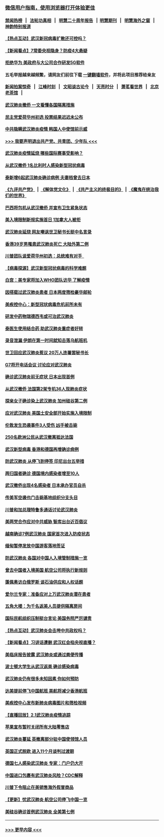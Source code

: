 ### [微信用户指南，使用浏览器打开体验更佳](https://github.com/gfw-breaker/banned-news1/blob/master/indexes/wechat-guide.md?t=0)
#### [禁闻热榜](热点新闻.md?t=0)  &nbsp;&nbsp;|&nbsp;&nbsp; [法轮功真相](https://github.com/gfw-breaker/truth/blob/master/README.md?t=0) &nbsp;&nbsp;|&nbsp;&nbsp; [明慧二十周年报告](https://github.com/gfw-breaker/mh-reports/blob/master/README.md?t=0) &nbsp;&nbsp;|&nbsp;&nbsp;[明慧期刊](https://github.com/gfw-breaker/mh-qikan) &nbsp;&nbsp;|&nbsp;&nbsp; [明慧海外之窗](https://github.com/gfw-breaker/mh-news/blob/master/README.md?t=0) &nbsp;&nbsp;|&nbsp;&nbsp; [神韵特别报道](https://github.com/gfw-breaker/mh-news/blob/master/shenyun.md?t=0)
#### [【热点互动】武汉新冠病毒扩散还可控吗？](../pages/nsc418/n11844750.md?t=02051001) 
#### [【新闻看点】7常委央视隐身？防疫4大悬疑](../pages/nsc418/n11844611.md?t=02051001) 
#### [拒绝华为 美政府与大公司合作研发5G软件](../pages/nsc418/n11844625.md?t=02051001) 
#### 五毛举报越来越频繁，请网友们前往下载 [一键翻墙软件](https://github.com/gfw-breaker/ssr-accounts)，并将此项目推荐给亲友
#### [新闻拍案惊奇](https://github.com/gfw-breaker/banned-news1/blob/master/pages/link4.md) &nbsp;&nbsp;|&nbsp;&nbsp; [江峰时刻](https://github.com/gfw-breaker/banned-news1/blob/master/pages/link4.md) &nbsp;&nbsp;|&nbsp;&nbsp; [文昭谈古论今](https://github.com/gfw-breaker/banned-news1/blob/master/pages/link4.md) &nbsp;&nbsp;|&nbsp;&nbsp; [天亮时分](https://github.com/gfw-breaker/banned-news1/blob/master/pages/link4.md) &nbsp;&nbsp;|&nbsp;&nbsp; [萧茗看世界](https://github.com/gfw-breaker/banned-news1/blob/master/pages/link4.md) &nbsp;&nbsp;|&nbsp;&nbsp; [北京老茶馆](https://github.com/gfw-breaker/banned-news1/blob/master/pages/link4.md) &nbsp;&nbsp;|&nbsp;&nbsp; 
#### [武汉肺炎撤侨 一文看懂各国隔离措施](../pages/nsc418/n11844216.md?t=02051001) 
#### [民主党爱荷华州初选 投票结果迟迟未公布](../pages/nsc418/n11844207.md?t=02051001) 
#### [中共隐瞒武汉肺炎疫情 韩国人中使馆前示威](../pages/nsc418/n11844084.md?t=02051001) 
#### [>>> 我要声明退出共产党、共青团、少年队 <<<](https://github.com/begood0513/goodnews/blob/master/quit/letter.md) 
#### [武汉肺炎疫情延烧 哪些国际赛事受影响？](../pages/nsc418/n11843958.md?t=02051001) 
#### [从武汉撤侨 1名比利时人感染新型冠状病毒](../pages/nsc418/n11843977.md?t=02051001) 
#### [泰新增6起武汉肺炎确诊病例 夫妻档曾去日本](../pages/nsc418/n11843900.md?t=02051001) 
#### [《九评共产党》](https://github.com/begood0513/9ping.md/blob/master/README.md) &nbsp;|&nbsp; [《解体党文化》](../../../../jtdwh.md/blob/master/README.md)  &nbsp;|&nbsp; [《共产主义的终极目的》](../../../../gczydzjmd.md/blob/master/README.md) &nbsp;|&nbsp; [《魔鬼在统治我们的世界》](../../../../mgztzwmdsj.md/blob/master/README.md) 
#### [巴西将包机从武汉撤侨 并宣布卫生紧急状态](../pages/nsc418/n11843418.md?t=02051001) 
#### [美入境限制新规实施首日 1加拿大人被拒](../pages/nsc418/n11843058.md?t=02051001) 
#### [武汉肺炎延烧 网友嘲讽世卫秘书长挺中名言录](../pages/nsc418/n11843056.md?t=02051001) 
#### [香港39岁男罹患武汉肺炎死亡 大陆外第二例](../pages/nsc418/n11843026.md?t=02051001) 
#### [川普团队谈爱荷华州初选：总统难有对手  ](../pages/nsc418/n11842867.md?t=02051001) 
#### [【病毒探源】武汉新型冠状病毒的科学难题](../pages/nsc418/n11842176.md?t=02051001) 
#### [白宫：美专家将加入WHO团队访华 了解疫情](../pages/nsc418/n11842198.md?t=02051001) 
#### [因搭载过武汉肺炎患者 日本两度筛检豪华邮轮](../pages/nsc418/n11842447.md?t=02051001) 
#### [美疾控中心：新型冠状病毒危机前所未有](../pages/nsc418/n11842406.md?t=02051001) 
#### [研发中药物瑞德西韦或可治武汉肺炎](../pages/nsc418/n11842100.md?t=02051001) 
#### [泰医生使用结合药 助武汉肺炎重症者好转](../pages/nsc418/n11842096.md?t=02051001) 
#### [录音泄漏 伊朗在第一时间就知击落乌航班机](../pages/nsc418/n11842002.md?t=02051001) 
#### [世卫回应武汉肺炎惹议 20万人连署罢秘书长](../pages/nsc418/n11841664.md?t=02051001) 
#### [G7将开电话会议 讨论应对武汉肺炎](../pages/nsc418/n11841658.md?t=02051001) 
#### [确诊武汉肺炎前无症状 日本出现首例](../pages/nsc418/n11841567.md?t=02051001) 
#### [从武汉撤侨 法国第2架专机36人现肺炎症状](../pages/nsc418/n11841382.md?t=02051001) 
#### [探亲女子确诊染上武汉肺炎 加州硅谷第二例](../pages/nsc418/n11839784.md?t=02051001) 
#### [应对武汉肺炎 美国土安全部开始实施入境限制](../pages/nsc418/n11839729.md?t=02051001) 
#### [伦敦发生恐袭事件3人受伤 凶手被击毙](../pages/nsc418/n11839442.md?t=02051001) 
#### [250名欧洲公民从武汉撤离抵达法国](../pages/nsc418/n11839438.md?t=02051001) 
#### [武汉新型病毒 香港和德国再增确诊病例](../pages/nsc418/n11839381.md?t=02051001) 
#### [防武汉肺炎 从停飞到停签 印尼出台五举措](../pages/nsc418/n11839282.md?t=02051001) 
#### [两归国者确诊 德国境内感染者增至10人](../pages/nsc418/n11839164.md?t=02051001) 
#### [武汉撤侨出现4名感染者 日本承办官员自杀](../pages/nsc418/n11839044.md?t=02051001) 
#### [传美军空袭也门击毙基地组织分支头目](../pages/nsc418/n11839210.md?t=02051001) 
#### [川普和加总理特鲁多通话讨论武汉肺炎](../pages/nsc418/n11839128.md?t=02051001) 
#### [美两党合作应对中共威胁 智库出台近百倡议](../pages/nsc418/n11838437.md?t=02051001) 
#### [越南确诊7例武汉肺炎 国家首次进入防疫状态](../pages/nsc418/n11838860.md?t=02051001) 
#### [缅甸暂停发放中国游客落地签证](../pages/nsc418/n11838730.md?t=02051001) 
#### [防武汉肺炎 各国对中国人入境管制措施一览](../pages/nsc418/n11838726.md?t=02051001) 
#### [曾去中国者入境美国 航空公司将执行新规则](../pages/nsc418/n11838375.md?t=02051001) 
#### [蓬佩奥访白俄罗斯 谈石油供应和人权话题](../pages/nsc418/n11838242.md?t=02051001) 
#### [爱尔兰专家：准备应对上万武汉肺炎潜在患者](../pages/nsc418/n11837978.md?t=02051001) 
#### [五角大楼：为千名返美人员提供隔离房间](../pages/nsc418/n11837831.md?t=02051001) 
#### [国际民航组织压制挺台言论 美国务院严厉谴责](../pages/nsc418/n11837791.md?t=02051001) 
#### [【热点互动】武汉肺炎会击垮中共政权吗？](../pages/nsc418/n11837779.md?t=02051001) 
#### [【新闻看点】习讲话遭删 武汉红会掐央视直播？](../pages/nsc418/n11837573.md?t=02051001) 
#### [美临床报告披露 武汉肺炎或通过粪便传播](../pages/nsc418/n11837626.md?t=02051001) 
#### [波士顿大学生从武汉返美 确诊感染病毒](../pages/nsc418/n11837580.md?t=02051001) 
#### [武汉肺炎仍有很多未知因素 你如何预防](../pages/nsc418/n11837666.md?t=02051001) 
#### [达美提前停飞中国航班 美航将减少香港航班](../pages/nsc418/n11837649.md?t=02051001) 
#### [美疾控中心发布新肺炎病毒图片和筛检视频](../pages/nsc418/n11837491.md?t=02051001) 
#### [【直播回放】2.1武汉肺炎疫情追踪](../pages/nsc418/n11837232.md?t=02051001) 
#### [苹果宣布暂时关闭所有大陆零售店](../pages/nsc418/n11837097.md?t=02051001) 
#### [武汉肺炎蔓延 英撤离部分驻中国使领馆人员](../pages/nsc418/n11837061.md?t=02051001) 
#### [英国正式脱欧 进入11个月谈判过渡期](../pages/nsc418/n11836911.md?t=02051001) 
#### [德国七人感染武汉肺炎 专家：门户仍大开](../pages/nsc418/n11836344.md?t=02051001) 
#### [中国进口包裹有武汉肺炎风险？CDC解释](../pages/nsc418/n11836321.md?t=02051001) 
#### [川普下令阻止在美销售海外假冒商品](../pages/nsc418/n11836261.md?t=02051001) 
#### [【更新】忧武汉肺炎 航空公司停飞中国一览](../pages/nsc418/n11835931.md?t=02051001) 
#### [美硅谷确诊首例武汉肺炎 全美第七例](../pages/nsc418/n11836093.md?t=02051001) 

----
#### [ >>> 更早内容 <<< ](../indexes/nsc418-earlier.md)
